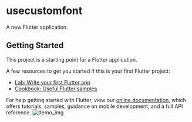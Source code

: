# usecustomfont

A new Flutter application.

## Getting Started

This project is a starting point for a Flutter application.

A few resources to get you started if this is your first Flutter project:

- [Lab: Write your first Flutter app](https://flutter.dev/docs/get-started/codelab)
- [Cookbook: Useful Flutter samples](https://flutter.dev/docs/cookbook)

For help getting started with Flutter, view our
[online documentation](https://flutter.dev/docs), which offers tutorials,
samples, guidance on mobile development, and a full API reference.
![demo_img](https://user-images.githubusercontent.com/53315136/99716410-e133e600-2ac9-11eb-81ec-daa3f357dc54.jpg)
  
   
   
